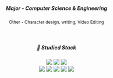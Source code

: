 
<div align="center">
  <h5>Major - Computer Science & Engineering</h5>
  <sup>Other - Character design, writing, Video Editing</sup>
  <br/>
  <br/>
  <br/>
  <h5>🎫 Studied Stack </h5>
<!--HTML5,CSS3,JavaScript,Python,Java,C,C++,C#,Unity-->
<p><img src="https://img.shields.io/badge/HTML5-E34F26?style=flat-square&logo=HTML5&logoColor=white"/> <img src="https://img.shields.io/badge/CSS3-1572B6?style=flat-square&logo=CSS3&logoColor=white"/> <img src="https://img.shields.io/badge/JavaScript-F7DF1E?style=flat-square&logo=JavaScript&logoColor=white"/><br/> <img src="https://img.shields.io/badge/Python-3776AB?style=flat-square&logo=Python&logoColor=white"/> <img src="https://img.shields.io/badge/Java-007396?style=flat-square&logo=Java&logoColor=white"/> <img src="https://img.shields.io/badge/C++-00599C?style=flat-square&logo=&logoColor=white"/> <img src="https://img.shields.io/badge/C♯-8041D9?style=flat-square&logo=&logoColor=white"/> <img src="https://img.shields.io/badge/Unity-000000?style=flat-square&logo=Unity&logoColor=white"/></p>


</div>

